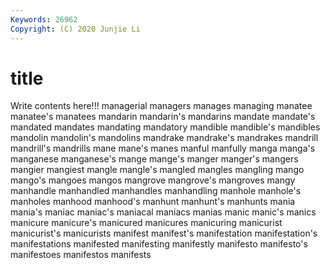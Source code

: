 ```yaml
---
Keywords: 26962
Copyright: (C) 2020 Junjie Li
---
```


# title

Write contents here!!!
managerial 
managers 
manages 
managing 
manatee 
manatee's 
manatees 
mandarin
mandarin's 
mandarins 
mandate 
mandate's 
mandated 
mandates 
mandating 
mandatory 
mandible 
mandible's
mandibles 
mandolin 
mandolin's 
mandolins 
mandrake 
mandrake's 
mandrakes 
mandrill 
mandrill's 
mandrills
mane 
mane's 
manes 
manful 
manfully 
manga 
manga's 
manganese 
manganese's 
mange
mange's 
manger 
manger's 
mangers 
mangier 
mangiest 
mangle 
mangle's 
mangled 
mangles
mangling 
mango 
mango's 
mangoes 
mangos 
mangrove 
mangrove's 
mangroves 
mangy 
manhandle
manhandled 
manhandles 
manhandling 
manhole 
manhole's 
manholes 
manhood 
manhood's 
manhunt 
manhunt's
manhunts 
mania 
mania's 
maniac 
maniac's 
maniacal 
maniacs 
manias 
manic 
manic's
manics 
manicure 
manicure's 
manicured 
manicures 
manicuring 
manicurist 
manicurist's 
manicurists 
manifest
manifest's 
manifestation 
manifestation's 
manifestations 
manifested 
manifesting 
manifestly 
manifesto 
manifesto's 
manifestoes
manifestos 
manifests 
